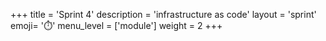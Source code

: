 +++
title = 'Sprint 4'
description = 'infrastructure as code'
layout = 'sprint'
emoji= '⏱️'
menu_level = ['module']
weight = 2
+++



